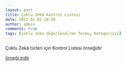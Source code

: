 ```yaml
---
layout: post
title: Çoklu Zekâ Kontrol Listesi
date: 2012-01-02 10:59
author: admin
comments: true
tags: [çoklu zeka değerlendirme formu, Ketegorisiz]
---
```

Çoklu Zekâ türleri için Kontrol Listesi örneğidir

<a class="myl" href="http://www.egitimvaktim.com/dosyalar/2012/01/coklu_zeka.xls" target="_blank">örneği indir</a>
